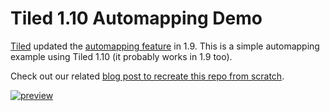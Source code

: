 # Tiled 1.10 Automapping Demo

[Tiled](https://www.mapeditor.org/) updated the [automapping feature](https://doc.mapeditor.org/en/stable/manual/automapping/) in 1.9. This is a simple automapping example using Tiled 1.10 (it probably works in 1.9 too).

Check out our related [blog post to recreate this repo from scratch](https://subparsoftware.com/2023/05/09/automapping-in-tiled-1-10/).

[![preview](https://i0.wp.com/subparsoftware.com/wp-content/uploads/2023/05/automap-example.png?resize=1024%2C336&ssl=1)](https://subparsoftware.com/2023/05/09/automapping-in-tiled-1-10/)
